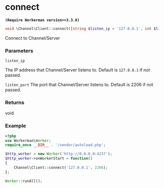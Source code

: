 # connect
**``` (Require Workerman version>=3.3.0) ```**
```php
void \Channel\Client::connect([string $listen_ip = '127.0.0.1', int $listen_port = 2206])
```
Connect to Channel/Server

### Parameters
 ``` listen_ip ```

The IP address that Channel/Server listens to. Default is ```127.0.0.1``` if not passed.

 ``` listen_port ```
The port that Channel/Server listens to. Default is 2206 if not passed.

### Returns
void

### Example
```php
<?php
use Workerman\Worker;
require_once __DIR__ . '/vendor/autoload.php';

$http_worker = new Worker('http://0.0.0.0:4237');
$http_worker->onWorkerStart = function()
{
    Channel\Client::connect('127.0.0.1', 2206);
};

Worker::runAll();
```
